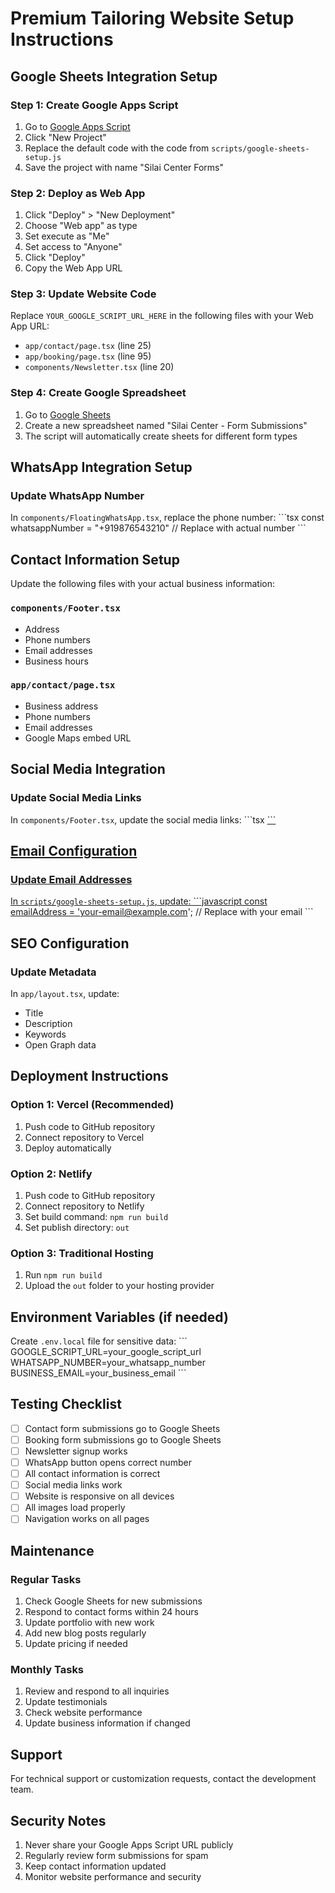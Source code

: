 # Premium Tailoring Website Setup Instructions

## Google Sheets Integration Setup

### Step 1: Create Google Apps Script
1. Go to [Google Apps Script](https://script.google.com)
2. Click "New Project"
3. Replace the default code with the code from `scripts/google-sheets-setup.js`
4. Save the project with name "Silai Center Forms"

### Step 2: Deploy as Web App
1. Click "Deploy" > "New Deployment"
2. Choose "Web app" as type
3. Set execute as "Me"
4. Set access to "Anyone"
5. Click "Deploy"
6. Copy the Web App URL

### Step 3: Update Website Code
Replace `YOUR_GOOGLE_SCRIPT_URL_HERE` in the following files with your Web App URL:
- `app/contact/page.tsx` (line 25)
- `app/booking/page.tsx` (line 95)
- `components/Newsletter.tsx` (line 20)

### Step 4: Create Google Spreadsheet
1. Go to [Google Sheets](https://sheets.google.com)
2. Create a new spreadsheet named "Silai Center - Form Submissions"
3. The script will automatically create sheets for different form types

## WhatsApp Integration Setup

### Update WhatsApp Number
In `components/FloatingWhatsApp.tsx`, replace the phone number:
\`\`\`tsx
const whatsappNumber = "+919876543210" // Replace with actual number
\`\`\`

## Contact Information Setup

Update the following files with your actual business information:

### `components/Footer.tsx`
- Address
- Phone numbers
- Email addresses
- Business hours

### `app/contact/page.tsx`
- Business address
- Phone numbers
- Email addresses
- Google Maps embed URL

## Social Media Integration

### Update Social Media Links
In `components/Footer.tsx`, update the social media links:
\`\`\`tsx
<a href="https://facebook.com/yourpage" className="...">
<a href="https://instagram.com/yourhandle" className="...">
<a href="https://youtube.com/yourchannel" className="...">
\`\`\`

## Email Configuration

### Update Email Addresses
In `scripts/google-sheets-setup.js`, update:
\`\`\`javascript
const emailAddress = 'your-email@example.com'; // Replace with your email
\`\`\`

## SEO Configuration

### Update Metadata
In `app/layout.tsx`, update:
- Title
- Description
- Keywords
- Open Graph data

## Deployment Instructions

### Option 1: Vercel (Recommended)
1. Push code to GitHub repository
2. Connect repository to Vercel
3. Deploy automatically

### Option 2: Netlify
1. Push code to GitHub repository
2. Connect repository to Netlify
3. Set build command: `npm run build`
4. Set publish directory: `out`

### Option 3: Traditional Hosting
1. Run `npm run build`
2. Upload the `out` folder to your hosting provider

## Environment Variables (if needed)

Create `.env.local` file for sensitive data:
\`\`\`
GOOGLE_SCRIPT_URL=your_google_script_url
WHATSAPP_NUMBER=your_whatsapp_number
BUSINESS_EMAIL=your_business_email
\`\`\`

## Testing Checklist

- [ ] Contact form submissions go to Google Sheets
- [ ] Booking form submissions go to Google Sheets
- [ ] Newsletter signup works
- [ ] WhatsApp button opens correct number
- [ ] All contact information is correct
- [ ] Social media links work
- [ ] Website is responsive on all devices
- [ ] All images load properly
- [ ] Navigation works on all pages

## Maintenance

### Regular Tasks
1. Check Google Sheets for new submissions
2. Respond to contact forms within 24 hours
3. Update portfolio with new work
4. Add new blog posts regularly
5. Update pricing if needed

### Monthly Tasks
1. Review and respond to all inquiries
2. Update testimonials
3. Check website performance
4. Update business information if changed

## Support

For technical support or customization requests, contact the development team.

## Security Notes

1. Never share your Google Apps Script URL publicly
2. Regularly review form submissions for spam
3. Keep contact information updated
4. Monitor website performance and security
